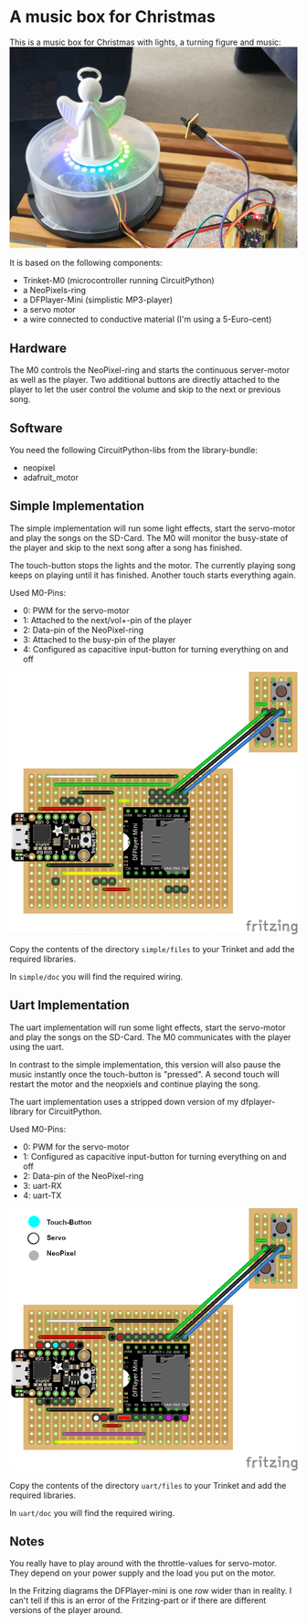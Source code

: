 A music box for Christmas
=========================


This is a music box for Christmas with lights, a turning figure and 
music: [![angel.mp4](media/angel.png)](media/angel.mp4 "Rotating Angel")

It is  based on the following components:

  - Trinket-M0 (microcontroller running CircuitPython)
  - a NeoPixels-ring
  - a DFPlayer-Mini (simplistic MP3-player)
  - a servo motor
  - a wire connected to conductive material (I'm using a 5-Euro-cent)


Hardware
--------

The M0 controls the NeoPixel-ring and starts the continuous server-motor as well as
the player. Two additional buttons are directly attached to the player to let
the user control the volume and skip to the next or previous song.


Software
--------

You need the following CircuitPython-libs from the library-bundle:

  - neopixel
  - adafruit_motor


Simple Implementation
---------------------

The simple implementation will run some light effects, start the servo-motor
and play the songs on the SD-Card. The M0 will monitor the busy-state of the
player and skip to the next song after a song has finished.

The touch-button stops the lights and the motor. The currently playing song keeps on
playing until it has finished. Another touch starts everything again.

Used M0-Pins:

  - 0: PWM for the servo-motor
  - 1: Attached to the next/vol+-pin of the player
  - 2: Data-pin of the NeoPixel-ring
  - 3: Attached to the busy-pin of the player
  - 4: Configured as capacitive input-button for turning everything on and off

![](simple/doc/Trinket-M0+DFPlayer.png "wiring on a perfboard")

Copy the contents of the directory `simple/files` to your Trinket and add the
required libraries.

In `simple/doc` you will find the required wiring.


Uart Implementation
-------------------

The uart implementation will run some light effects, start the servo-motor
and play the songs on the SD-Card. The M0 communicates with the player using
the uart.

In contrast to the simple implementation, this version will also pause the music
instantly once the touch-button is "pressed". A second touch will restart the motor and
the neopxiels and continue playing the song.

The uart implementation uses a stripped down version of my dfplayer-library for CircuitPython.

Used M0-Pins:

  - 0: PWM for the servo-motor
  - 1: Configured as capacitive input-button for turning everything on and off
  - 2: Data-pin of the NeoPixel-ring
  - 3: uart-RX
  - 4: uart-TX

![](uart/doc/Trinket-M0+DFPlayer-UART.png "wiring on a perfboard")

Copy the contents of the directory `uart/files` to your Trinket and add the
required libraries.

In `uart/doc` you will find the required wiring.


Notes
-----

You really have to play around with the throttle-values for servo-motor. They
depend on your power supply and the load you put on the motor.

In the Fritzing diagrams the DFPlayer-mini is one row wider than in reality.
I can't tell if this is an error of the Fritzing-part or if there are
different versions of the player around.
